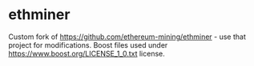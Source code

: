 # ethminer
Custom fork of https://github.com/ethereum-mining/ethminer - use that project for modifications.
Boost files used under https://www.boost.org/LICENSE_1_0.txt license.
